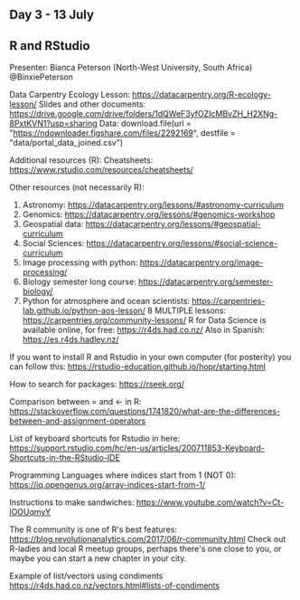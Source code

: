 Day 3 - 13 July
-------------------------------------------
R and RStudio
-------------------------------------------
Presenter: Bianca Peterson (North-West University, South Africa) @BinxiePeterson

Data Carpentry Ecology Lesson: https://datacarpentry.org/R-ecology-lesson/
Slides and other documents: https://drive.google.com/drive/folders/1dQWeF3yfOZIcMBvZH_H2XNg-8PxtKVN1?usp=sharing
Data: download.file(url = "https://ndownloader.figshare.com/files/2292169",
              destfile = "data/portal_data_joined.csv")


Additional resources (R):
Cheatsheets: https://www.rstudio.com/resources/cheatsheets/

Other resources (not necessarily R):
1. Astronomy: https://datacarpentry.org/lessons/#astronomy-curriculum
2. Genomics: https://datacarpentry.org/lessons/#genomics-workshop
3. Geospatial data: https://datacarpentry.org/lessons/#geospatial-curriculum
4. Social Sciences: https://datacarpentry.org/lessons/#social-science-curriculum
5. Image processing with python: https://datacarpentry.org/image-processing/
6. Biology semester long course: https://datacarpentry.org/semester-biology/
7. Python for atmosphere and ocean scientists: https://carpentries-lab.github.io/python-aos-lesson/
8 MULTIPLE lessons: https://carpentries.org/community-lessons/
R for Data Science is available online, for free: https://r4ds.had.co.nz/
Also in Spanish: https://es.r4ds.hadley.nz/

If you want to install R and Rstudio in your own computer (for posterity) you can follow this: https://rstudio-education.github.io/hopr/starting.html 

How to search for packages: https://rseek.org/ 

Comparison between = and <- in R: https://stackoverflow.com/questions/1741820/what-are-the-differences-between-and-assignment-operators

List of keyboard shortcuts for Rstudio in here: https://support.rstudio.com/hc/en-us/articles/200711853-Keyboard-Shortcuts-in-the-RStudio-IDE 

Programming Languages where indices start from 1 (NOT 0): https://iq.opengenus.org/array-indices-start-from-1/ 

Instructions to make sandwiches: https://www.youtube.com/watch?v=Ct-lOOUqmyY

The R community is one of R's best features: https://blog.revolutionanalytics.com/2017/06/r-community.html 
Check out R-ladies and local R meetup groups, perhaps there's one close to you, or maybe you can start a new chapter in your city.

Example of list/vectors using condiments https://r4ds.had.co.nz/vectors.html#lists-of-condiments

